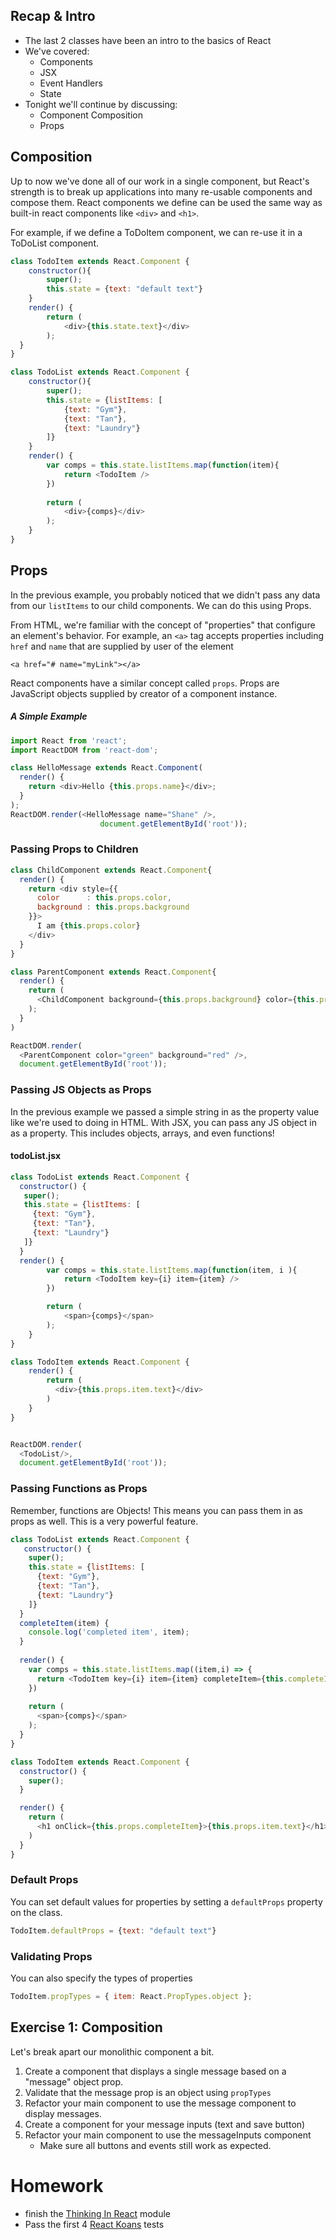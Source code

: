 ## Recap & Intro

- The last 2 classes have been an intro to the basics of React
- We've covered: 
	- Components
	- JSX
	- Event Handlers
	- State
- Tonight we'll continue by discussing: 
	- Component Composition
	- Props 


## Composition
Up to now we've done all of our work in a single component, but React's strength is to break up applications into many re-usable components and compose them. React components we define can be used the same way as built-in react components like `<div>` and `<h1>`.

For example, if we define a ToDoItem component, we can re-use it in a ToDoList component.

```javascript
class TodoItem extends React.Component {
	constructor(){
		super();
		this.state = {text: "default text"}
	}
	render() {
   		return (
    		<div>{this.state.text}</div>
    	);
  }
}

class TodoList extends React.Component {
	constructor(){
		super();
		this.state = {listItems: [
			{text: "Gym"},
			{text: "Tan"},
			{text: "Laundry"}
		]}
	}
	render() {
		var comps = this.state.listItems.map(function(item){
			return <TodoItem />
		})
		
		return (	
			<div>{comps}</div>
		);
	}
}
```

## Props
In the previous example, you probably noticed that we didn't pass any data from our `listItems` to our child components. We can do this using Props.

From HTML, we're familiar with the concept of "properties" that configure an element's behavior. For example, an `<a>` tag accepts properties including `href` and `name` that are supplied by user of the element 

```
<a href="# name="myLink"></a>
```

React components have a similar concept called `props`. Props are JavaScript objects supplied by creator of a component instance.

##### A Simple Example
```javascript
import React from 'react';
import ReactDOM from 'react-dom';

class HelloMessage extends React.Component(
  render() {
    return <div>Hello {this.props.name}</div>;
  }
);
ReactDOM.render(<HelloMessage name="Shane" />, 
					document.getElementById('root'));
```


### Passing Props to Children

```javascript
class ChildComponent extends React.Component{
  render() {
    return <div style={{
      color      : this.props.color,
      background : this.props.background
    }}>
      I am {this.props.color}
    </div>
  }
}

class ParentComponent extends React.Component{
  render() {
    return (
      <ChildComponent background={this.props.background} color={this.props.color} />
    );
  }
)

ReactDOM.render(
  <ParentComponent color="green" background="red" />, 
  document.getElementById('root'));
```



### Passing JS Objects as Props
In the previous example we passed a simple string in as the property value like we're used to doing in HTML. With JSX, you can pass any JS object in as a property. This includes objects, arrays, and even functions!


#### todoList.jsx
```javascript
class TodoList extends React.Component {
  constructor() {
   super();
   this.state = {listItems: [
     {text: "Gym"},
     {text: "Tan"},
     {text: "Laundry"}
   ]}
  }
  render() {
		var comps = this.state.listItems.map(function(item, i ){
			return <TodoItem key={i} item={item} />
		})

		return (
			<span>{comps}</span>
		);
	}
}

class TodoItem extends React.Component {
	render() {
		return (
		  <div>{this.props.item.text}</div>
		)
	}
}


ReactDOM.render(
  <TodoList/>,
  document.getElementById('root'));
```

### Passing Functions as Props
Remember, functions are Objects! This means you can pass them in as props as well. This is a very powerful feature.

```javascript
class TodoList extends React.Component {
   constructor() {
    super();
    this.state = {listItems: [
      {text: "Gym"},
      {text: "Tan"},
      {text: "Laundry"}
    ]}
  }
  completeItem(item) {
    console.log('completed item', item);
  }
  
  render() {
    var comps = this.state.listItems.map((item,i) => {
      return <TodoItem key={i} item={item} completeItem={this.completeItem.bind(this, item)} />
    })
    
    return (  
      <span>{comps}</span>
    );
  }
}

class TodoItem extends React.Component {
  constructor() {
    super();
  }

  render() {
    return (
      <h1 onClick={this.props.completeItem}>{this.props.item.text}</h1>
    )
  }
}
``` 

### Default Props
You can set default values for properties by setting a `defaultProps` property on the class.

```javascript
TodoItem.defaultProps = {text: "default text"}
``` 

### Validating Props
You can also specify the types of properties 
```javascript
TodoItem.propTypes = { item: React.PropTypes.object };
```

## Exercise 1: Composition
Let's break apart our monolithic component a bit.

1. Create a component that displays a single message based on a "message" object prop.
2. Validate that the message prop is an object using `propTypes`
3. Refactor your main component to use the message component to display messages.
4. Create a component for your message inputs (text and save button)
5. Refactor your main component to use the messageInputs component
	- Make sure all buttons and events still work as expected.


# Homework

- finish the [Thinking In React](https://github.com/arkency/reactjs_koans) module 
- Pass the first 4 [React Koans](https://github.com/arkency/reactjs_koans) tests

